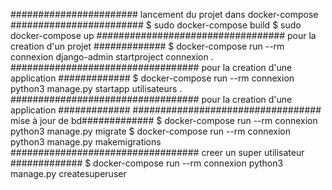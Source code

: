 ####################### lancement du projet dans docker-compose ########################
$ sudo docker-compose build
$ sudo docker-compose up
################################## pour la creation d'un projet #############
$ docker-compose run --rm connexion django-admin startproject connexion .
################################## pour la creation d'une application #############
$ docker-compose run --rm connexion python3 manage.py startapp utilisateurs .
################################## pour la creation d'une application #############
################################## mise à jour de bd#############
$ docker-compose run --rm connexion python3 manage.py migrate
$ docker-compose run --rm connexion python3 manage.py makemigrations
################################## creer un super utilisateur #############
$ docker-compose run --rm connexion python3 manage.py createsuperuser

